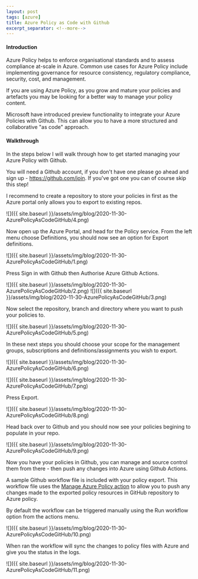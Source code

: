```yaml
---
layout: post
tags: [azure]
title: Azure Policy as Code with Github
excerpt_separator: <!--more-->
---
```

#### Introduction
Azure Policy helps to enforce organisational standards and to assess compliance at-scale in Azure. Common use cases for Azure Policy include implementing governance for resource consistency, regulatory compliance, security, cost, and management.

If you are using Azure Policy, as you grow and mature your policies and artefacts you may be looking for a better way to manage your policy content. 

Microsoft have introduced preview functionality to integrate your Azure Policies with Github. This can allow you to have a more structured and collaborative "as code" approach.

#### Walkthrough
In the steps below I will walk through how to get started managing your Azure Policy with Github.

You will need a Github account, if you don't have one please go ahead and sign up - <a href="https://github.com/join" target="_blank">https://github.com/join</a>. If you've got one you can of course skip this step!

I recommend to create a repository to store your policies in first as the Azure portal only allows you to export to existing repos.

![]({{ site.baseurl }}/assets/img/blog/2020-11-30-AzurePolicyAsCodeGitHub/4.png)

Now open up the Azure Portal, and head for the Policy service. From the left menu choose Definitions, you should now see an option for Export definitions.

![]({{ site.baseurl }}/assets/img/blog/2020-11-30-AzurePolicyAsCodeGitHub/1.png)

Press Sign in with Github then Authorise Azure Github Actions.

![]({{ site.baseurl }}/assets/img/blog/2020-11-30-AzurePolicyAsCodeGitHub/2.png)
![]({{ site.baseurl }}/assets/img/blog/2020-11-30-AzurePolicyAsCodeGitHub/3.png)

Now select the repository, branch and directory where you want to push your policies to.

![]({{ site.baseurl }}/assets/img/blog/2020-11-30-AzurePolicyAsCodeGitHub/5.png)

In these next steps you should choose your scope for the management groups, subscriptions and definitions/assignments you wish to export.

![]({{ site.baseurl }}/assets/img/blog/2020-11-30-AzurePolicyAsCodeGitHub/6.png)

![]({{ site.baseurl }}/assets/img/blog/2020-11-30-AzurePolicyAsCodeGitHub/7.png)

Press Export.

![]({{ site.baseurl }}/assets/img/blog/2020-11-30-AzurePolicyAsCodeGitHub/8.png)

Head back over to Github and you should now see your policies begining to populate in your repo.

![]({{ site.baseurl }}/assets/img/blog/2020-11-30-AzurePolicyAsCodeGitHub/9.png)

Now you have your policies in Github, you can manage and source control them from there - then push any changes into Azure using Github Actions.

A sample Github workflow file is included with your policy export. This workflow file uses the <a href="https://github.com/marketplace/actions/manage-azure-policy" target="_blank">Manage Azure Policy action</a> to allow you to push any changes made to the exported policy resources in GitHub repository to Azure policy.

By default the workflow can be triggered manually using the Run workflow option from the actions menu.

![]({{ site.baseurl }}/assets/img/blog/2020-11-30-AzurePolicyAsCodeGitHub/10.png)

When ran the workflow will sync the changes to policy files with Azure and give you the status in the logs.

![]({{ site.baseurl }}/assets/img/blog/2020-11-30-AzurePolicyAsCodeGitHub/11.png)


